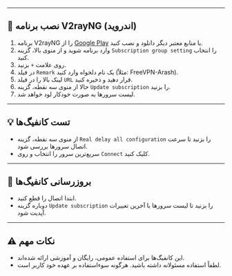 
---

## 📲 نصب برنامه V2rayNG (اندروید)

1. برنامه V2rayNG را از [Google Play](https://play.google.com/store/apps/details?id=com.v2ray.ang) یا منابع معتبر دیگر دانلود و نصب کنید.
2. وارد برنامه شوید و از منوی بالا، گزینه `Subscription group setting` را انتخاب کنید.
3. روی علامت `+` بزنید.
4. در فیلد `Remark` یک نام دلخواه وارد کنید (مثلاً: FreeVPN-Arash).
5. لینک بالا را در فیلد `URL` قرار دهید و ذخیره کنید.
6. حالا از منوی سه نقطه، گزینه `Update subscription` را بزنید.
7. لیست سرورها به صورت خودکار لود خواهد شد.

---

## 💡 تست کانفیگ‌ها

- از منوی سه نقطه، گزینه `Real delay all configuration` را بزنید تا سرعت اتصال سرورها بررسی شود.
- سریع‌ترین سرور را انتخاب و روی `Connect` کلیک کنید.

---

## 🔄 بروزرسانی کانفیگ‌ها

- ابتدا اتصال را قطع کنید.
- دوباره گزینه `Update subscription` را بزنید تا لیست سرورها با آخرین تغییرات آپدیت شود.

---

## ⚠️ نکات مهم

- این کانفیگ‌ها برای استفاده عمومی، رایگان و آموزشی ارائه شده‌اند.
- لطفاً استفاده مسئولانه داشته باشید. هرگونه سوءاستفاده بر عهده خود کاربر است.
